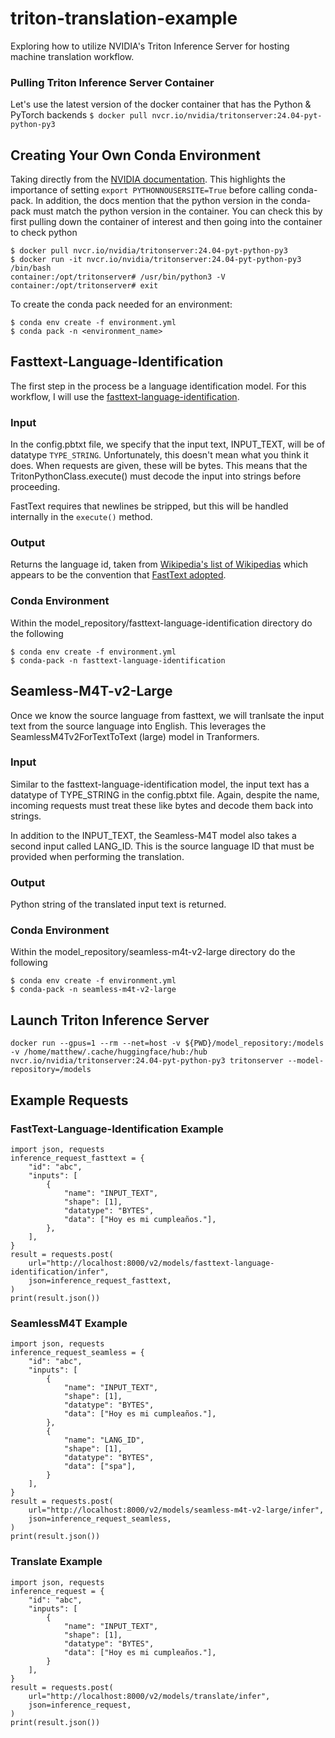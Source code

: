 # triton-translation-example
Exploring how to utilize NVIDIA's Triton Inference Server for hosting machine translation workflow.

### Pulling Triton Inference Server Container
Let's use the latest version of the docker container that has the Python & PyTorch backends
`$ docker pull nvcr.io/nvidia/tritonserver:24.04-pyt-python-py3`

## Creating Your Own Conda Environment
Taking directly from the [NVIDIA documentation](https://docs.nvidia.com/deeplearning/triton-inference-server/user-guide/docs/python_backend/README.html?highlight=conda#creating-custom-execution-environments).
This highlights the importance of setting `export PYTHONNOUSERSITE=True` before calling
conda-pack. In addition, the docs mention that the python version in the conda-pack
must match the python version in the container.  You can check this by first pulling
down the container of interest and then going into the container to check python
```
$ docker pull nvcr.io/nvidia/tritonserver:24.04-pyt-python-py3
$ docker run -it nvcr.io/nvidia/tritonserver:24.04-pyt-python-py3 /bin/bash
container:/opt/tritonserver# /usr/bin/python3 -V
container:/opt/tritonserver# exit
```

To create the conda pack needed for an environment:
```
$ conda env create -f environment.yml
$ conda pack -n <environment_name>
```

## Fasttext-Language-Identification
The first step in the process be a language identification model. For this workflow,
I will use the [fasttext-language-identification](https://huggingface.co/facebook/fasttext-language-identification). 

### Input
In the config.pbtxt file, we specify that the input text, INPUT_TEXT, will be of
datatype `TYPE_STRING`. Unfortunately, this doesn't mean what you think it does. When
requests are given, these will be bytes. This means that the
TritonPythonClass.execute() must decode the input into strings before proceeding.

FastText requires that newlines be stripped, but this will be handled internally in the
`execute()` method.

### Output
Returns the language id, taken from [Wikipedia's list of Wikipedias](https://en.wikipedia.org/wiki/List_of_Wikipedias) which appears to be the convention that [FastText adopted](https://github.com/facebookresearch/fastText/issues/1305#issuecomment-1586349534).

### Conda Environment
Within the model_repository/fasttext-language-identification directory do the following
```
$ conda env create -f environment.yml
$ conda-pack -n fasttext-language-identification
```


## Seamless-M4T-v2-Large
Once we know the source language from fasttext, we will tranlsate the input text from
the source language into English. This leverages the SeamlessM4Tv2ForTextToText (large)
model in Tranformers.

### Input
Similar to the fasttext-language-identification model, the input text has a datatype of
TYPE_STRING in the config.pbtxt file.  Again, despite the name, incoming requests must
treat these like bytes and decode them back into strings.

In addition to the INPUT_TEXT, the Seamless-M4T model also takes a second input called
LANG_ID. This is the source language ID that must be provided when performing the
translation.

### Output
Python string of the translated input text is returned.

### Conda Environment
Within the model_repository/seamless-m4t-v2-large directory do the following
```
$ conda env create -f environment.yml
$ conda-pack -n seamless-m4t-v2-large
```

## Launch Triton Inference Server
```
docker run --gpus=1 --rm --net=host -v ${PWD}/model_repository:/models -v /home/matthew/.cache/huggingface/hub:/hub nvcr.io/nvidia/tritonserver:24.04-pyt-python-py3 tritonserver --model-repository=/models
```

## Example Requests
### FastText-Language-Identification Example
```
import json, requests
inference_request_fasttext = {
    "id": "abc",
    "inputs": [
        {
            "name": "INPUT_TEXT",
            "shape": [1],
            "datatype": "BYTES",
            "data": ["Hoy es mi cumpleaños."],
        },
    ],
}
result = requests.post(
    url="http://localhost:8000/v2/models/fasttext-language-identification/infer",
    json=inference_request_fasttext,
)
print(result.json())
```
### SeamlessM4T Example
```
import json, requests
inference_request_seamless = {
    "id": "abc",
    "inputs": [
        {
            "name": "INPUT_TEXT",
            "shape": [1],
            "datatype": "BYTES",
            "data": ["Hoy es mi cumpleaños."],
        },
        {
            "name": "LANG_ID",
            "shape": [1],
            "datatype": "BYTES",
            "data": ["spa"],
        }
    ],
}
result = requests.post(
    url="http://localhost:8000/v2/models/seamless-m4t-v2-large/infer",
    json=inference_request_seamless,
)
print(result.json())
```
### Translate Example
```
import json, requests
inference_request = {
    "id": "abc",
    "inputs": [
        {
            "name": "INPUT_TEXT",
            "shape": [1],
            "datatype": "BYTES",
            "data": ["Hoy es mi cumpleaños."],
        }
    ],
}
result = requests.post(
    url="http://localhost:8000/v2/models/translate/infer",
    json=inference_request,
)
print(result.json())
```